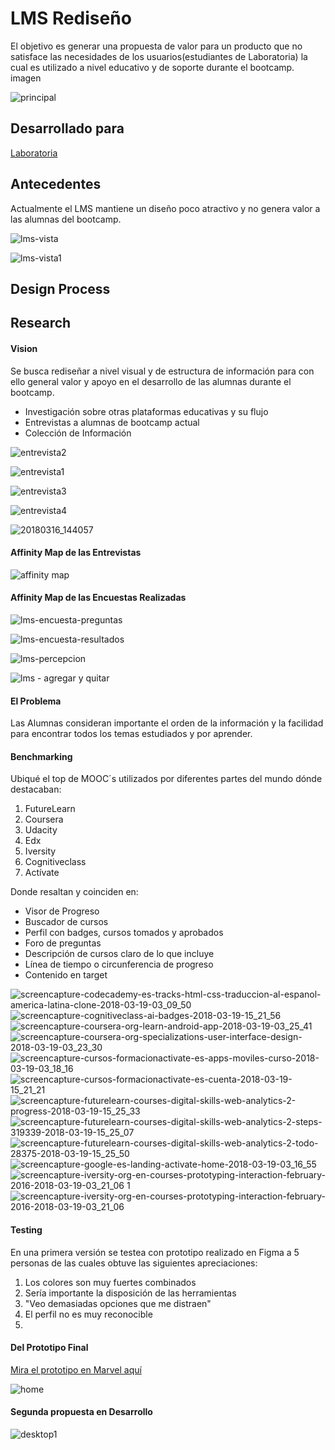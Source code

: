 # LMS Rediseño
El objetivo es generar una propuesta de valor para un producto que no satisface las necesidades de los usuarios(estudiantes de Laboratoria) la cual es utilizado a nivel educativo y de soporte durante el bootcamp.
imagen

![principal](https://user-images.githubusercontent.com/32303418/37801363-640a37ee-2df4-11e8-85f6-8579e045c6a5.jpg)


## Desarrollado para
 [Laboratoria](http://laboratoria.la)


## Antecedentes

Actualmente el LMS mantiene un diseño poco atractivo y no genera valor a las alumnas del bootcamp.

![lms-vista](https://user-images.githubusercontent.com/32303418/37531156-55b21fb2-2909-11e8-916a-e02c639a5b58.png)

![lms-vista1](https://user-images.githubusercontent.com/32303418/37531189-686f24ba-2909-11e8-995b-8f06d93ce9cf.png)

## Design Process

## Research

#### Vision

Se busca rediseñar a nivel visual y de estructura de información para con ello general valor y apoyo en el desarrollo de las alumnas durante el bootcamp.


* Investigación sobre otras plataformas educativas y su flujo
* Entrevistas a alumnas de bootcamp actual
* Colección de Información



![entrevista2](https://user-images.githubusercontent.com/32303418/37531757-0ec0bcba-290b-11e8-8169-6f3983ce158b.jpeg)

![entrevista1](https://user-images.githubusercontent.com/32303418/37531758-0ee31b20-290b-11e8-85d9-4184bf12488b.jpeg)

![entrevista3](https://user-images.githubusercontent.com/32303418/37541788-ddef97b8-2929-11e8-8688-e3d942e6c9dc.jpg)

![entrevista4](https://user-images.githubusercontent.com/32303418/37541849-19e7e0a4-292a-11e8-89d6-ea72f9ebebc0.jpg)

![20180316_144057](https://user-images.githubusercontent.com/32303418/37545923-a762c030-2938-11e8-96ba-9252d905dc68.jpg)

#### Affinity Map de las Entrevistas

![affinity map](https://user-images.githubusercontent.com/32303418/37548989-15d51fac-294a-11e8-8ffe-5f6d06e1614d.jpg)

#### Affinity Map de las Encuestas Realizadas

![lms-encuesta-preguntas](https://user-images.githubusercontent.com/32303418/37580642-df4bcaba-2b12-11e8-8759-33912393483d.png)

![lms-encuesta-resultados](https://user-images.githubusercontent.com/32303418/37580643-df70489a-2b12-11e8-960f-6045d4669e8b.png)

![lms-percepcion](https://user-images.githubusercontent.com/32303418/37580644-df95f27a-2b12-11e8-90cc-554639556450.jpg)

![lms - agregar y quitar](https://user-images.githubusercontent.com/32303418/37582799-9ff1739c-2b1c-11e8-8d82-9fe4118c8c9f.jpg)

#### El Problema

Las Alumnas consideran importante el orden de la información y la facilidad para encontrar todos los temas estudiados y por aprender.

#### Benchmarking

Ubiqué el top de MOOC´s utilizados por diferentes partes del mundo dónde destacaban:

1. FutureLearn
2. Coursera
3. Udacity
4. Edx
5. Iversity
6. Cognitiveclass
7. Actívate

Donde resaltan y coinciden en:

* Visor de Progreso
* Buscador de cursos
* Perfil con badges, cursos tomados y aprobados
* Foro de preguntas
* Descripción de cursos claro de lo que incluye
* Línea de tiempo o circunferencia de progreso
* Contenido en target

![screencapture-codecademy-es-tracks-html-css-traduccion-al-espanol-america-latina-clone-2018-03-19-03_09_50](https://user-images.githubusercontent.com/32303418/37802139-37ac9162-2df7-11e8-83c6-23401f82222f.png)
![screencapture-cognitiveclass-ai-badges-2018-03-19-15_21_56](https://user-images.githubusercontent.com/32303418/37802140-37d1cd92-2df7-11e8-8e42-9c991c94df87.png)
![screencapture-coursera-org-learn-android-app-2018-03-19-03_25_41](https://user-images.githubusercontent.com/32303418/37802141-37ed1994-2df7-11e8-895b-1b2f03ab4d56.png)
![screencapture-coursera-org-specializations-user-interface-design-2018-03-19-03_23_30](https://user-images.githubusercontent.com/32303418/37802142-38096716-2df7-11e8-8c6f-d2f6ed6729b2.png)
![screencapture-cursos-formacionactivate-es-apps-moviles-curso-2018-03-19-03_18_16](https://user-images.githubusercontent.com/32303418/37802144-382b0ae2-2df7-11e8-832e-5510f186b9c8.png)
![screencapture-cursos-formacionactivate-es-cuenta-2018-03-19-15_21_21](https://user-images.githubusercontent.com/32303418/37802145-3857a3e0-2df7-11e8-8d82-28288b10d9db.png)
![screencapture-futurelearn-courses-digital-skills-web-analytics-2-progress-2018-03-19-15_25_33](https://user-images.githubusercontent.com/32303418/37802146-387a11fa-2df7-11e8-8ee5-560491302da7.png)
![screencapture-futurelearn-courses-digital-skills-web-analytics-2-steps-319339-2018-03-19-15_25_07](https://user-images.githubusercontent.com/32303418/37802148-389817a4-2df7-11e8-8879-5799425161c9.png)
![screencapture-futurelearn-courses-digital-skills-web-analytics-2-todo-28375-2018-03-19-15_25_50](https://user-images.githubusercontent.com/32303418/37802149-38b61f38-2df7-11e8-8ab9-0939e6db3467.png)
![screencapture-google-es-landing-activate-home-2018-03-19-03_16_55](https://user-images.githubusercontent.com/32303418/37802150-38d398e2-2df7-11e8-8cd7-a11c3f721167.png)
![screencapture-iversity-org-en-courses-prototyping-interaction-february-2016-2018-03-19-03_21_06 1](https://user-images.githubusercontent.com/32303418/37802151-38fc7adc-2df7-11e8-81d6-5f6ea1878f3a.png)
![screencapture-iversity-org-en-courses-prototyping-interaction-february-2016-2018-03-19-03_21_06](https://user-images.githubusercontent.com/32303418/37802152-392aaf24-2df7-11e8-969b-75030fec9957.png)

#### Testing

En una primera versión se testea con prototipo realizado en Figma a 5 personas de las cuales obtuve las siguientes apreciaciones:

1. Los colores son muy fuertes combinados
2. Sería importante la disposición de las herramientas
3. "Veo demasiadas opciones que me distraen"
4. El perfil no es muy reconocible
5.


#### Del Prototipo Final

[Mira el prototipo en Marvel aquí](https://marvelapp.com/649b21d/screen/40127949)

![home](https://user-images.githubusercontent.com/32303418/37801354-5238e4f2-2df4-11e8-9e29-bc7cd1114f0b.jpg)

#### Segunda propuesta en Desarrollo

![desktop1](https://user-images.githubusercontent.com/32303418/38338243-548c1d02-382e-11e8-8015-e2ef12659a59.jpg)
